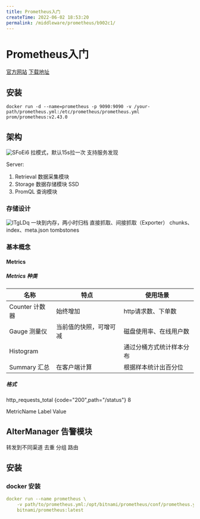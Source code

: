 ```yaml
---
title: Prometheus入门
createTime: 2022-06-02 18:53:20
permalink: /middleware/prometheus/b902c1/
---
```


# Prometheus入门

[官方网站](https://prometheus.io/)
[下载地址](https://prometheus.io/download/)

## 安装

```shell
docker run -d --name=prometheus -p 9090:9090 -v /your-path/prometheus.yml:/etc/prometheus/prometheus.yml prom/prometheus:v2.43.0
```

## 架构

![SFoEi6](https://qiqiang.oss-cn-hangzhou.aliyuncs.com/muan/SFoEi6.jpg)
拉模式，默认15s拉一次
支持服务发现

Server:

1. Retrieval 数据采集模块
2. Storage 数据存储模块 SSD
3. PromQL 查询模块

### 存储设计

![lTgLDq](https://qiqiang.oss-cn-hangzhou.aliyuncs.com/muan/lTgLDq.jpg)
一块到内存，两小时归档
直接抓取、间接抓取（Exporter）
chunks、index、meta.json tombstones

### 基本概念

#### Metrics

##### Metrics 种类

| 名称          | 特点          | 使用场景         |
|-------------|-------------|--------------|
| Counter 计数器 | 始终增加        | http请求数、下单数  |
| Gauge 测量仪   | 当前值的快照，可增可减 | 磁盘使用率、在线用户数  |
| Histogram   |             | 通过分桶方式统计样本分布 |
| Summary 汇总  | 在客户端计算      | 根据样本统计出百分位   |

##### 格式

http_requests_total {code="200",path="/status"} 8

MetricName Label Value

## AlterManager 告警模块

转发到不同渠道
去重
分组
路由

## 安装

### docker 安装
```yaml
docker run --name prometheus \
    -v path/to/prometheus.yml:/opt/bitnami/prometheus/conf/prometheus.yml \
    bitnami/prometheus:latest
```

